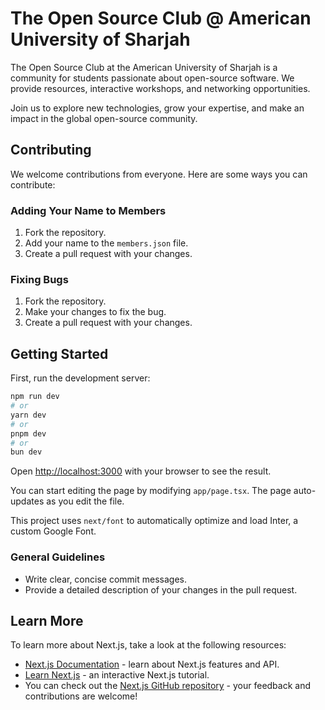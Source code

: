 # The Open Source Club @ American University of Sharjah

The Open Source Club at the American University of Sharjah is a community for students passionate about open-source software. We provide resources, interactive workshops, and networking opportunities.

Join us to explore new technologies, grow your expertise, and make an impact in the global open-source community.

## Contributing

We welcome contributions from everyone. Here are some ways you can contribute:

### Adding Your Name to Members

1. Fork the repository.
2. Add your name to the `members.json` file.
3. Create a pull request with your changes.

### Fixing Bugs

1. Fork the repository.
2. Make your changes to fix the bug.
3. Create a pull request with your changes.

## Getting Started

First, run the development server:

```bash
npm run dev
# or
yarn dev
# or
pnpm dev
# or
bun dev
```

Open [http://localhost:3000](http://localhost:3000) with your browser to see the result.

You can start editing the page by modifying `app/page.tsx`. The page auto-updates as you edit the file.

This project uses `next/font` to automatically optimize and load Inter, a custom Google Font.

### General Guidelines

- Write clear, concise commit messages.
- Provide a detailed description of your changes in the pull request.

## Learn More

To learn more about Next.js, take a look at the following resources:

- [Next.js Documentation](https://nextjs.org/docs) - learn about Next.js features and API.
- [Learn Next.js](https://nextjs.org/learn) - an interactive Next.js tutorial.
- You can check out the [Next.js GitHub repository](https://github.com/vercel/next.js) - your feedback and contributions are welcome!
